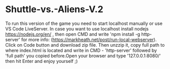 # Shuttle-vs.-Aliens-V.2

To run this version of the game you need to start localhost manually or use VS Code LiveServer. In case you want to use localhost install nodejs https://nodejs.org/en/ , then open CMD and write 'npm install -g http-server' for more info: (https://markheath.net/post/run-local-webserver).
Click on Code button and download zip file. Then unzzip it, copy full path to where index.html is located and write in CMD - 'http-server' followed by 'full path' you copied before.Open your browser and type '127.0.0.1:8080/' then hit Enter and enjoy yourself ;)
